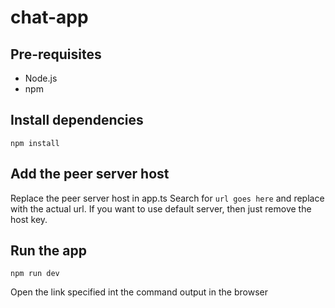 # chat-app

## Pre-requisites
- Node.js
- npm

## Install dependencies
`npm install`

## Add the peer server host
Replace the peer server host in app.ts
Search for `url goes here` and replace with the actual url.
If you want to use default server, then just remove the host key.

## Run the app
`npm run dev`

Open the link specified int the command output in the browser